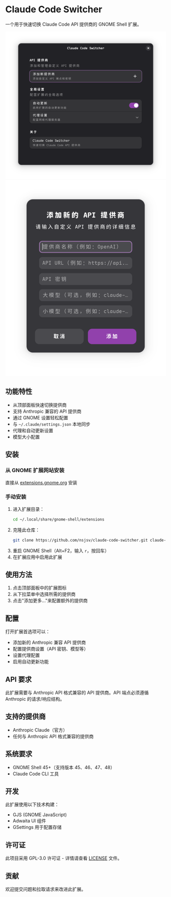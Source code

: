 # Claude Code Switcher

一个用于快速切换 Claude Code API 提供商的 GNOME Shell 扩展。

![Home](img/zh_CN/Home.png)
![Add](img/zh_CN/Add.png)

## 功能特性

- 从顶部面板快速切换提供商
- 支持 Anthropic 兼容的 API 提供商
- 通过 GNOME 设置轻松配置
- 与 `~/.claude/settings.json` 本地同步
- 代理和自动更新设置
- 模型大小配置

## 安装

### 从 GNOME 扩展网站安装
直接从 [extensions.gnome.org](https://extensions.gnome.org/extension/8424/claude-code-switcher/) 安装

### 手动安装
1. 进入扩展目录：
   ```bash
   cd ~/.local/share/gnome-shell/extensions
   ```
2. 克隆此仓库：
   ```bash
   git clone https://github.com/nsjsv/claude-code-switcher.git claude-code-switcher@nsjsv.github.io
   ```
3. 重启 GNOME Shell（Alt+F2，输入 `r`，按回车）
4. 在扩展应用中启用此扩展

## 使用方法

1. 点击顶部面板中的扩展图标
2. 从下拉菜单中选择所需的提供商
3. 点击"添加更多..."来配置额外的提供商

## 配置

打开扩展首选项可以：
- 添加新的 Anthropic 兼容 API 提供商
- 配置提供商设置（API 密钥、模型等）
- 设置代理配置
- 启用自动更新功能

## API 要求

此扩展需要与 Anthropic API 格式兼容的 API 提供商。API 端点必须遵循 Anthropic 的请求/响应结构。

## 支持的提供商

- Anthropic Claude（官方）
- 任何与 Anthropic API 格式兼容的提供商

## 系统要求

- GNOME Shell 45+（支持版本 45、46、47、48）
- Claude Code CLI 工具

## 开发

此扩展使用以下技术构建：
- GJS (GNOME JavaScript)
- Adwaita UI 组件
- GSettings 用于配置存储

## 许可证

此项目采用 GPL-3.0 许可证 - 详情请查看 [LICENSE](LICENSE) 文件。

## 贡献

欢迎提交问题和拉取请求来改进此扩展。